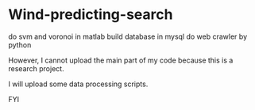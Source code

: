 # Wind-predicting-search
do svm and voronoi in matlab
build database in mysql
do web crawler by python

However, I cannot upload the main part of my code because this is a research project.

I will upload some data processing scripts.

FYI
